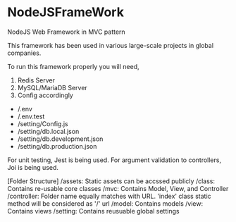 # NodeJSFrameWork
NodeJS Web Framework in MVC pattern

This framework has been used in various large-scale projects in global companies.

To run this framework properly you will need,
1. Redis Server
2. MySQL/MariaDB Server
3. Config accordingly
  - /.env
  - /.env.test
  - /setting/Config.js
  - /setting/db.local.json
  - /setting/db.development.json
  - /setting/db.production.json

For unit testing, Jest is being used.
For argument validation to controllers, Joi is being used.

[Folder Structure]
/assets: Static assets can be accssed publicly
/class: Contains re-usable core classes
/mvc: Contains Model, View, and Controller
  /controller: Folder name equally matches with URL. 'index' class static method will be considered as '/' url
  /model: Contains models
  /view: Contains views
/setting: Contains reusuable global settings
